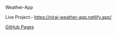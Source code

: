 Weather-App

Live Project:- https://niraj-weather-app.netlify.app/

[GitHub Pages](https://niraj-weather-app.netlify.app/)
